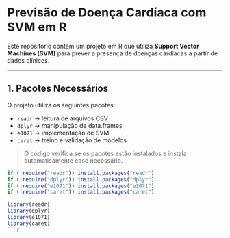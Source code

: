 # Previsão de Doença Cardíaca com SVM em R

Este repositório contém um projeto em R que utiliza **Support Vector Machines (SVM)** para prever a presença de doenças cardíacas a partir de dados clínicos.

---

## 1. Pacotes Necessários

O projeto utiliza os seguintes pacotes:

- `readr` → leitura de arquivos CSV
- `dplyr` → manipulação de data.frames
- `e1071` → implementação de SVM
- `caret` → treino e validação de modelos

> O código verifica se os pacotes estão instalados e instala automaticamente caso necessário.

```r
if (!require("readr")) install.packages("readr")
if (!require("dplyr")) install.packages("dplyr")
if (!require("e1071")) install.packages("e1071")
if (!require("caret")) install.packages("caret")

library(readr)
library(dplyr)
library(e1071)
library(caret)
```r

